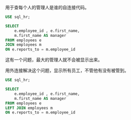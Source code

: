 
用于查每个人的管理人是谁的自连接代码。
```sql
USE sql_hr;

SELECT 
	e.employee_id , e.first_name,
	m.first_name AS manager
FROM employees e
JOIN employees m
ON e.reports_to = m.employee_id
```

这有一个问题，最大的管理人就不会被显示出来。

用外连接解决这个问题，显示所有员工，不管他有没有被管到。
```sql
USE sql_hr;

SELECT 
	e.employee_id , e.first_name,
	m.first_name AS manager
FROM employees e
LEFT JOIN employees m
ON e.reports_to = m.employee_id
```

